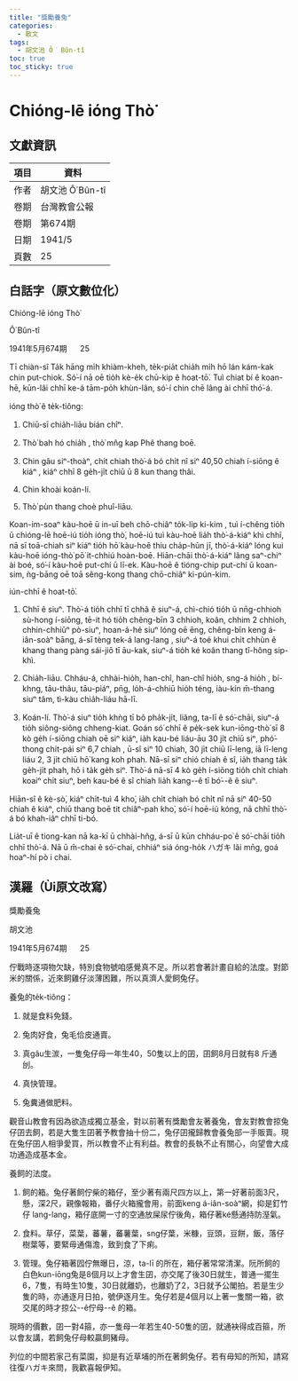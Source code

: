 ```yaml
---
title: "獎勵養兔"
categories:
  - 散文
tags:
  - 胡文池 Ô͘ Bûn-tî
toc: true
toc_sticky: true
---
```


# Chióng-lē ióng Thò͘

## 文獻資訊

| 項目 | 資料 |
|---|---|
| 作者 | 胡文池 Ô͘ Bûn-tî |
| 卷期 | 台灣教會公報 |
| 卷期 | 第674期 |
| 日期 | 1941/5 |
| 頁數 | 25 |

## 白話字（原文數位化）

Chióng-lē ióng Thò͘

Ô͘ Bûn-tî

1941年5月674期      25

Tī chiàn-sî Ta̍k hāng mi̍h khiàm-kheh, te̍k-pia̍t chia̍h mi̍h hō lán kám-kak chin put-chiok. Só͘-í nā oē tio̍h kè-e̍k chū-kip ê hoat-tō͘. Tuì chiat bí ê koan-hē, kūn-lâi chhī ke-á tām-po̍h khùn-lân, só͘-í chin chē lâng ài chhī thó͘-á.

ióng thò͘ ê te̍k-tiông:

1. Chiū-sī chia̍h-liāu bián chîⁿ.

2. Thò͘ bah hó chia̍h , thò͘ mn̂g kap Phê thang boē.

3. Chin gâu siⁿ-thoàⁿ, chi̍t chiah thò͘-á bó chi̍t nî siⁿ 40,50 chiah í-siōng ê kiáⁿ , kiáⁿ chhī 8 ge̍h-ji̍t chiū ū 8 kun thang thâi.

4. Chin khoài koán-lí.

5. Thò͘ pùn thang choè phuî-liāu.

Koan-im-soaⁿ kàu-hoē ū in-uī beh chō-chiâⁿ to̍k-li̍p ki-kim , tuì í-chêng tio̍h ū chióng-lē hoē-iú tio̍h ióng thò͘, hoē-iú tuì kàu-hoē lia̍h thò͘-á-kiáⁿ khì chhī, nā sī toā-chiah siⁿ kiáⁿ tio̍h hō͘ kàu-hoē thiu cha̍p-hūn jī, thò͘-á-kiáⁿ lóng kui kàu-hoē ióng-thò͘ pō͘ it-chhiú hoàn-boē. Hiān-chāi thò͘-á-kiáⁿ lâng saⁿ-chiⁿ ài boé, só͘-í kàu-hoē put-chí ū lī-ek. Kàu-hoē ê tióng-chip put-chí ū koan-sim, ǹg-bāng oē toā sêng-kong thang chō-chiâⁿ ki-pún-kim.

iún-chhī ê hoat-tō͘.

1. Chhī ê siuⁿ. Thò͘-á tio̍h chhī tī chhâ ê siuⁿ-á, chì-chió tio̍h ū nn̄g-chhioh sù-hong í-siōng, tē-it hó tio̍h chêng-bīn 3 chhioh, koân, chhim 2 chhioh, chhin-chhiūⁿ pò-siuⁿ, hoan-á-hé siuⁿ lóng oē ēng, chêng-bīn keng á-iân-soàⁿ bāng, á-sī tèng tek-á lang-lang , siuⁿ-á toé khui chi̍t chhùn ê khang thang pàng sái-jiō tī āu-kak, siuⁿ-á tio̍h ké koân thang tî-hông sip-khì.

2. Chia̍h-liāu. Chháu-á, chhài-hio̍h, han-chî, han-chî hio̍h, sng-á hio̍h , bí-khng, tāu-thâu, tāu-piáⁿ, pn̄g, lo̍h-á-chhiū hio̍h téng, iàu-kín m̄-thang siuⁿ tâm, tì-kàu chia̍h-liáu hā-lī.

3. Koán-lí. Thò͘-á siuⁿ tio̍h khǹg tī bô pha̍k-ji̍t, liâng, ta-lī ê só͘-chāi, siuⁿ-á tio̍h siông-siông chheng-kiat. Goán só͘ chhī ê pe̍k-sek kun-iōng-thò͘ sī 8 kò ge̍h í-siōng chiah oē siⁿ kiáⁿ, ia̍h kau-bé liáu-āu 30 ji̍t chiū siⁿ, phó͘-thong chi̍t-pái siⁿ 6,7 chiah , ū-sî siⁿ 10 chiah, 30 ji̍t chiū lī-leng, iā lī-leng liáu 2, 3 ji̍t chiū hō͘ kang koh phah. Nā-sī siⁿ chió chiah ê sî, ia̍h thang ta̍k ge̍h-ji̍t phah, hō i ta̍k ge̍h siⁿ. Thò͘-á nā-sī 4 kò ge̍h í-siōng tio̍h chi̍t chiah koaiⁿ chi̍t siuⁿ, beh kau-bé ê sî chiah lia̍h kang--ê tī bó͘--ê ê siuⁿ.

Hiān-sî ê kè-sò͘, kiáⁿ chi̍t-tuì 4 kho͘, ia̍h chi̍t chiah bó chi̍t nî nā siⁿ 40-50 chiah ê kiáⁿ, chiū thang boē tit chiâⁿ-pah kho͘, só͘-í hoē-iú kóng, nā chhī thò͘-á bó khah-iâⁿ chhī ti-bó.

Lia̍t-uī ê tiong-kan nā ka-kī ū chhài-hn̂g, á-sī ū kūn chháu-po͘ ê só͘-chāi tio̍h chhī thò͘-á. Nā ū m̄-chai ê só͘-chai, chhiáⁿ siá óng-ho̍k ハガキ lâi mn̄g, goá hoaⁿ-hí pò i chai.

## 漢羅（Ùi原文改寫）

獎勵養兔

胡文池

1941年5月674期      25

佇戰時逐項物欠缺，特別食物號咱感覺真不足。所以若會著計畫自給的法度。對節米的關係，近來飼雞仔淡薄困難，所以真濟人愛飼兔仔。

養兔的te̍k-tiông：

1. 就是食料免錢。

2. 兔肉好食，兔毛佮皮通賣。

3. 真gâu生湠，一隻兔仔母一年生40，50隻以上的囝，囝飼8月日就有8 斤通刣。

4. 真快管理。

5. 兔糞通做肥料。

觀音山教會有因為欲造成獨立基金，對以前著有獎勵會友著養兔，會友對教會掠兔仔囝去飼，若是大隻生囝著予教會抽十份二，兔仔囝攏歸教會養兔部一手販賣。現在兔仔囝人相爭愛買，所以教會不止有利益。教會的長執不止有關心，向望會大成功通造成基本金。

養飼的法度。

1. 飼的箱。兔仔著飼佇柴的箱仔，至少著有兩尺四方以上，第一好著前面3尺，懸，深2尺，親像報箱，番仔火箱攏會用，前面keng á-iân-soàⁿ網，抑是釘竹仔 lang-lang，箱仔底開一寸的空通放屎尿佇後角，箱仔著ké懸通持防溼氣。

2. 食料。草仔，菜葉，蕃薯，蕃薯葉，sng仔葉，米糠，豆頭，豆餅，飯，落仔樹葉等，要緊毋通傷澹，致到食了下痢。

3. 管理。兔仔箱著囥佇無曝日，涼，ta-lī 的所在，箱仔著常常清潔。阮所飼的 白色kun-iōng兔是8個月以上才會生囝，亦交尾了後30日就生，普通一擺生6，7隻，有時生10隻，30日就離奶，也離奶了2，3日就予公閣拍。若是生少隻的時，亦通逐月日拍，號伊逐月生。兔仔若是4個月以上著一隻關一箱，欲交尾的時才掠公--ê佇母--ê 的箱。

現時的價數，囝一對4箍，亦一隻母一年若生40-50隻的囝，就通袂得成百箍，所以會友講，若飼兔仔母較贏飼豬母。

列位的中間若家己有菜園，抑是有近草埔的所在著飼兔仔。若有毋知的所知，請寫往復ハガキ來問，我歡喜報伊知。
